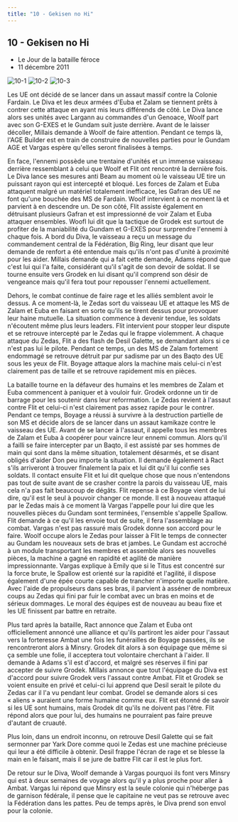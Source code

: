 ```yaml
---
title: "10 - Gekisen no Hi"
---
```


10 - Gekisen no Hi
------------------

* Le Jour de la bataille féroce
* 11 décembre 2011


![10-1](/images/mini/images-stories-saga-gundamage-episodes-_tb_150x84_10-1.jpg) ![10-2](/images/mini/images-stories-saga-gundamage-episodes-_tb_150x84_10-2.jpg) ![10-3](/images/mini/images-stories-saga-gundamage-episodes-_tb_150x84_10-3.jpg) 


Les UE ont décidé de se lancer dans un assaut massif contre la Colonie Fardain. Le Diva et les deux armées d'Euba et Zalam se tiennent prêts à contrer cette attaque en ayant mis leurs différends de côté. Le Diva lance alors ses unités avec Largann au commandes d'un Genoace, Woolf part avec son G-EXES et le Gundam suit juste derrière. Avant de le laisser décoller, Millais demande à Woolf de faire attention. Pendant ce temps là, l'AGE Builder est en train de construire de nouvelles parties pour le Gundam AGE et Vargas espère qu'elles seront finalisées à temps.


En face, l'ennemi possède une trentaine d'unités et un immense vaisseau derrière ressemblant à celui que Woolf et Flit ont rencontré la dernière fois. Le Diva lance ses mesures anti Beam au moment où le vaisseau UE tire un puissant rayon qui est intercepté et bloqué. Les forces de Zalam et Euba attaquent malgré un matériel totalement inefficace, les Gafran des UE ne font qu'une bouchée des MS de Fardain. Woolf intervient à ce moment là et parvient à en descendre un. De son côté, Flit assiste également en détruisant plusieurs Gafran et est impressionné de voir Zalam et Euba attaquer ensembles. Woofl lui dit que la tactique de Grodek est surtout de profiter de la maniabilité du Gundam et G-EXES pour surprendre l'ennemi à chaque fois. A bord du Diva, le vaisseau a reçu un message du commandement central de la Fédération, Big Ring, leur disant que leur demande de renfort a été entendue mais qu'ils n'ont pas d'unité à proximité pour les aider. Millais demande qui a fait cette demande, Adams répond que c'est lui qui l'a faite, considérant qu'il s'agit de son devoir de soldat. Il se tourne ensuite vers Grodek en lui disant qu'il comprend son désir de vengeance mais qu'il fera tout pour repousser l'ennemi actuellement.


Dehors, le combat continue de faire rage et les alliés semblent avoir le dessus. A ce moment-là, le Zedas sort du vaisseau UE et attaque les MS de Zalam et Euba en faisant en sorte qu'ils se tirent dessus pour provoquer leur haine mutuelle. La situation commence à devenir tendue, les soldats n'écoutent même plus leurs leaders. Flit intervient pour stopper leur dispute et se retrouve intercepté par le Zedas qui le frappe violemment. A chaque attaque du Zedas, Flit a des flash de Desil Galette, se demandant alors si ce n'est pas lui le pilote. Pendant ce temps, un des MS de Zalam fortement endommagé se retrouve détruit par pur sadisme par un des Baqto des UE sous les yeux de Flit. Boyage attaque alors la machine mais celui-ci n'est clairement pas de taille et se retrouve rapidement mis en pièces.


La bataille tourne en la défaveur des humains et les membres de Zalam et Euba commencent à paniquer et à vouloir fuir. Grodek ordonne un tir de barrage pour les soutenir dans leur reforrmation. Le Zedas revient à l'assaut contre Flit et celui-ci n'est clairement pas assez rapide pour le contrer. Pendant ce temps, Boyage a réussi à survivre à la destruction partielle de son MS et décide alors de se lancer dans un assaut kamikaze contre le vaisseau des UE. Avant de se lancer à l'assaut, il appelle tous les membres de Zalam et Euba à coopérer pour vaincre leur ennemi commun. Alors qu'il a failli se faire intercepter par un Baqto, il est assisté par ses hommes de main qui sont dans la même situation, totalement désarmés, et se disant obligés d'aider Don peu importe la situation. Il demande également à Ract s'ils arriveront à trouver finalement la paix et lui dit qu'il lui confie ses soldats. Il contact ensuite Flit et lui dit quelque chose que nous n'entendons pas tout de suite avant de se crasher contre la parois du vaisseau UE, mais cela n'a pas fait beaucoup de dégâts. Flit repense à ce Boyage vient de lui dire, qu'il est le seul à pouvoir changer ce monde. Il est à nouveau attaqué par le Zedas mais à ce moment là Vargas l'appelle pour lui dire que les nouvelles pièces du Gundam sont terminées, l'ensemble s'appelle Spallow. Flit demande à ce qu'il les envoie tout de suite, il fera l'assemblage au combat. Vargas n'est pas rassuré mais Grodek donne son accord pour le faire. Woolf occupe alors le Zedas pour laisser à Flit le temps de connecter au Gundam les nouveaux sets de bras et jambes. Le Gundam est accroché à un module transportant les membres et assemble alors ses nouvelles pièces, la machine a gagné en rapidité et agilité de manière impressionnante. Vargas explique à Emily que si le Titus est concentré sur la force brute, le Spallow est orienté sur la rapidité et l'agilité, il dispose également d'une épée courte capable de trancher n'importe quelle matière. Avec l'aide de propulseurs dans ses bras, il parvient à asséner de nombreux coups au Zedas qui fini par fuir le combat avec un bras en moins et de sérieux dommages. Le moral des équipes est de nouveau au beau fixe et les UE finissent par battre en retraite.


Plus tard après la bataille, Ract annonce que Zalam et Euba ont officiellement annoncé une alliance et qu'ils partiront les aider pour l'assaut vers la forteresse Ambat une fois les funérailles de Boyage passées, ils se rencontreront alors à Minsry. Grodek dit alors à son équipage que même si ça semble une folie, il acceptera tout volontaire cherchant à l'aider. Il demande à Adams s'il est d'accord, et malgré ses réserves il fini par accepter de suivre Grodek. Millais annonce que tout l'équipage du Diva est d'accord pour suivre Grodek vers l'assaut contre Ambat. Flit et Grodek se voient ensuite en privé et celui-ci lui apprend que Desil serait le pilote du Zedas car il l'a vu pendant leur combat. Grodel se demande alors si ces « aliens » auraient une forme humaine comme eux. Flit est étonné de savoir si les UE sont humains, mais Grodek dit qu'ils ne doivent pas l'être. Flit répond alors que pour lui, des humains ne pourraient pas faire preuve d'autant de cruauté.


Plus loin, dans un endroit inconnu, on retrouve Desil Galette qui se fait sermonner par Yark Dore comme quoi le Zedas est une machine précieuse qui leur a été difficile à obtenir. Desil frappe l'écran de rage et se blesse la main en le faisant, mais il se jure de battre Flit car il est le plus fort.


De retour sur le Diva, Woolf demande à Vargas pourquoi ils font vers Minsry qui est à deux semaines de voyage alors qu'il y a plus proche pour aller à Ambat. Vargas lui répond que Minsry est la seule colonie qui n'héberge pas de garnison fédérale, il pense que le capitaine ne veut pas se retrouve avec la Fédération dans les pattes. Peu de temps après, le Diva prend son envol pour la colonie.


 

